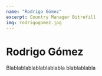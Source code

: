 ```yaml
---
name: "Rodrigo Gómez"
excerpt: Country Manager Bitrefill
img: rodrigogomez.jpg
---
```


# Rodrigo Gómez
 
Blablablablablablablabla
blablablabla

